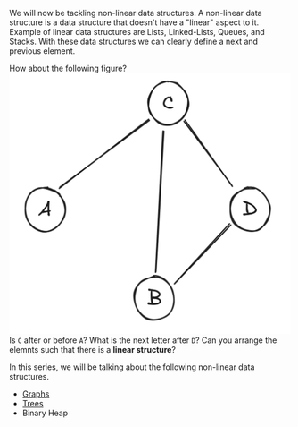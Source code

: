 
We will now be tackling non-linear data structures. A non-linear data structure is a data structure that doesn't have a "linear" aspect to it. Example of linear data structures are Lists, Linked-Lists, Queues, and Stacks. With these data structures we can clearly define a next and previous element. 

How about the following figure?
![](images/graphaCDB.png)Is `C` after or before `A`? What is the next letter after `D`? Can you arrange the elemnts such that there is a **linear structure**?

In this series, we will be talking about the following non-linear data structures.
- [Graphs](https://github.com/UP-Algorithm-Plus-Plus/CPP-Crash-Course-2425A/blob/main/Week_4/Part%202.md)
- [Trees](https://github.com/UP-Algorithm-Plus-Plus/CPP-Crash-Course-2425A/blob/main/Week_4/Part%204.md)
- Binary Heap

